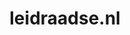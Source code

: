 ---
layout: post
title:  "leidraadse.nl"
internal_url:  "/data/leidraadse.nl.html"
categories: dutchgov
---